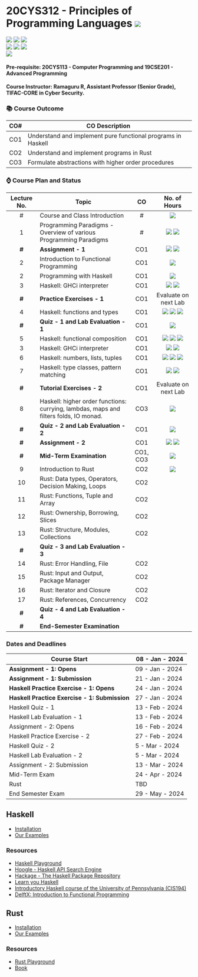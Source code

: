 # 20CYS312 - Principles of Programming Languages ![](https://img.shields.io/badge/-Live-darkgreen)
![](https://img.shields.io/badge/Batch-21CYS-lightgreen) ![](https://img.shields.io/badge/UG-blue) ![](https://img.shields.io/badge/Subject-PPL-blue) <br/>
![](https://img.shields.io/badge/Lecture-2-orange) ![](https://img.shields.io/badge/Practical-3-orange) ![](https://img.shields.io/badge/Credits-3-orange) <br/> ![](https://img.shields.io/badge/Students-85-gold)

#### Pre-requisite: 20CYS113 - Computer Programming and 19CSE201 - Advanced Programming

#### Course Instructor:  Ramaguru R, Assistant Professor (Senior Grade), TIFAC-CORE in Cyber Security.

### :books: Course Outcome

| CO#  | CO Description |
|------|----------------|
| CO1 | Understand and implement pure functional programs in Haskell |
| CO2 | Understand and implement programs in Rust |
| CO3 | Formulate abstractions with higher order procedures |

### :watch: Course Plan and Status

| Lecture No. | Topic | CO | No. of Hours |
|:-----------:|-------|:---:|:------------:|
| # | Course and Class Introduction  | # | ![](https://img.shields.io/badge/-08th_Jan-orange) |
| 1 | Programming Paradigms - Overview of various Programming Paradigms  | # | ![](https://img.shields.io/badge/-09th_Jan-orange) ![](https://img.shields.io/badge/-22nd_Jan-orange) |
| **#** | **Assignment - 1** | CO1 | ![](https://img.shields.io/badge/Start-09th_Jan-green) ![](https://img.shields.io/badge/Submission-21st_Jan-darkred) |
| 2 | Introduction to Functional Programming | CO1 | ![](https://img.shields.io/badge/-23rd_Jan-gold) |
| 2 | Programming with Haskell | CO1 | ![](https://img.shields.io/badge/-23rd_Jan-orange) |
| 3 | Haskell: GHCi interpreter  | CO1 |  ![](https://img.shields.io/badge/-23rd_Jan-gold)  ![](https://img.shields.io/badge/-24th_Jan-orange) |
| **#** | **Practice Exercises - 1** | CO1 | Evaluate on next Lab |
| 4 | Haskell: functions and types  |  CO1 |  ![](https://img.shields.io/badge/-5th_Feb-orange)  ![](https://img.shields.io/badge/-6th_Feb-gold) ![](https://img.shields.io/badge/-7th_Feb-orange) |
| **#** | **Quiz - 1 and Lab Evaluation - 1**| CO1 | ![](https://img.shields.io/badge/-13th_Feb-purple) |
| 5 | Haskell: functional composition  |  CO1 | ![](https://img.shields.io/badge/-7th_Feb-orange) ![](https://img.shields.io/badge/-12th_Feb-orange)  ![](https://img.shields.io/badge/-13th_Feb-gold) |
| 3 | Haskell: GHCi interpreter  | CO1 |  ![](https://img.shields.io/badge/-23rd_Jan-orange)  ![](https://img.shields.io/badge/-24th_Jan-gold) |
| 6 | Haskell: numbers, lists, tuples | CO1 | ![](https://img.shields.io/badge/-14th_Feb-orange) ![](https://img.shields.io/badge/-19th_Feb-orange) ![](https://img.shields.io/badge/-20th_Feb-gold)|
| 7 | Haskell: type classes, pattern matching | CO1 | ![](https://img.shields.io/badge/-25th_Feb-orange) ![](https://img.shields.io/badge/-26th_Feb-orange) |
| **#** | **Tutorial Exercises - 2** | CO1 | Evaluate on next Lab |
| 8 | Haskell: higher order functions: currying, lambdas, maps and filters folds, IO monad. | CO3 | ![](https://img.shields.io/badge/-4th_Mar-orange) |
| **#** | **Quiz - 2 and Lab Evaluation - 2** | CO1 | ![](https://img.shields.io/badge/-13th_Mar-purple) | 
| **#** | **Assignment - 2** | CO1 | ![](https://img.shields.io/badge/Start-15th_Feb-green) ![](https://img.shields.io/badge/Submission-5th_Mar-red) |
| **#** | **Mid-Term Examination** | CO1, CO3 | ![](https://img.shields.io/badge/-19th_Mar-black) | 
| 9 | Introduction to Rust  | CO2 | ![](https://img.shields.io/badge/-9th_Apr-orange) |
| 10 | Rust: Data types, Operators, Decision Making, Loops | CO2 | |
| 11 | Rust: Functions, Tuple and Array | CO2 | |
| 12 | Rust: Ownership, Borrowing, Slices | CO2 | |
| 13 | Rust: Structure, Modules, Collections | CO2 | |
| **#**  | **Quiz - 3 and Lab Evaluation - 3** |
| 14 | Rust:  Error Handling, File | CO2 | |
| 15 | Rust: Input and Output, Package Manager | CO2 | |
| 16 | Rust: Iterator and Closure | CO2 | |
| 17 | Rust: References, Concurrency | CO2 | |
| **#**  | **Quiz - 4  and Lab Evaluation - 4** |
| **#**  | **End-Semester Examination** |

### Dates and Deadlines

| Course Start | 08 - Jan - 2024 |
|--------------|-----------------|
| **Assignment - 1: Opens** | 09 - Jan - 2024 |
| **Assignment - 1: Submission** | 21 - Jan - 2024 |
| **Haskell Practice Exercise - 1: Opens** | 24 - Jan - 2024 |
| **Haskell Practice Exercise - 1: Submission** | 27 - Jan - 2024 |
| Haskell Quiz - 1 | 13 - Feb - 2024 |
| Haskell Lab Evaluation - 1 | 13 - Feb - 2024 |
| Assignment - 2: Opens | 16 - Feb - 2024 |
| Haskell Practice Exercise - 2 | 27 - Feb - 2024 |
| Haskell Quiz - 2 | 5 - Mar - 2024 |
| Haskell Lab Evaluation - 2 | 5 - Mar - 2024 |
| Assignment - 2: Submission | 13 - Mar - 2024 |
| Mid-Term Exam | 24 - Apr - 2024 |
| Rust |  TBD |
| End Semester Exam | 29 - May - 2024 |

## Haskell
- [Installation](https://www.haskell.org/ghcup/)
- [Our Examples](Assets/Haskell)

### Resources
- [Haskell Playground](https://play.haskell.org/)
- [Hoogle - Haskell API Search Engine](https://hoogle.haskell.org/)
- [Hackage - The Haskell Package Repository](https://hackage.haskell.org/)
- [Learn you Haskell](http://learnyouahaskell.com/chapters)
- [Introductory Haskell course of the University of Pennsylvania (CIS194)](https://www.seas.upenn.edu/~cis1940/spring13/lectures.html)
- [DelftX: Introduction to Functional Programming](https://www.edx.org/learn/computer-programming/delft-university-of-technology-introduction-to-functional-programming)

## Rust
- [Installation](https://www.rust-lang.org/tools/install)
- [Our Examples](Assets/Rust)

### Resources
- [Rust Playground](https://play.rust-lang.org/?version=stable&mode=debug&edition=2021)
- [Book](https://doc.rust-lang.org/book/)
